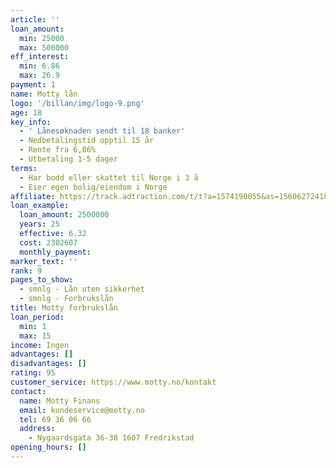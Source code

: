 ```yaml
---
article: ''
loan_amount:
  min: 25000
  max: 500000
eff_interest:
  min: 6.86
  max: 26.9
payment: 1
name: Motty lån
logo: '/billan/img/logo-9.png'
age: 18
key_info:
  - ' Lånesøknaden sendt til 18 banker'
  - Nedbetalingstid opptil 15 år
  - Rente fra 6,86%
  - Utbetaling 1-5 dager
terms:
  - Har bodd eller skattet til Norge i 3 å
  - Eier egen bolig/eiendom i Norge
affiliate: https://track.adtraction.com/t/t?a=1574190055&as=1560627241&t=2&tk=1
loan_example:
  loan_amount: 2500000
  years: 25
  effective: 6.32
  cost: 2302607
  monthly_payment:
marker_text: ''
rank: 9
pages_to_show:
  - smnlg - Lån uten sikkerhet
  - smnlg - Forbrukslån
title: Motty forbrukslån
loan_period:
  min: 1
  max: 15
income: Ingen
advantages: []
disadvantages: []
rating: 95
customer_service: https://www.motty.no/kontakt
contact:
  name: Motty Finans
  email: kundeservice@motty.no
  tel: 69 36 06 66
  address:
    - Nygaardsgata 36-38 1607 Fredrikstad
opening_hours: []
---
```


